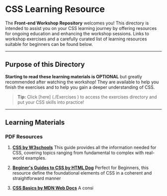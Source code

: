 
# CSS Learning Resource

The **Front-end Workshop Repository** welcomes you! This directory is intended to assist you on your CSS learning journey by offering resources for ongoing education and enhancing the workshop sessions. Links to workshop exercises and a carefully curated list of learning resources suitable for beginners can be found below. 

___

## Purpose of this Directory
**Starting to read these learning materials is OPTIONAL** but greatly recommended after watching the workshop! They are available to help you finish the exercises and to help you gain a deeper understanding of CSS.

> **Tip:** Click [here] (./Exercises ) to access the exercises directory and put your CSS skills into practice!

___

## Learning Materials

### PDF Resources

1. **[CSS by W3schools](https://www.w3schools.com/css/)**
   This guide provides all the information needed for CSS, covering topics ranging from fundamental to complex with real-world examples.
   
2. **[Beginer's Guides to CSS by HTML Dog](https://www.htmldog.com/guides/css/beginner/)**
Perfect for Beginners, this resource define the foundational elements of CSS in a coherent and straightforward manner

3. **[CSS Basics by MDN Web Docs](https://developer.mozilla.org/en-US/docs/Learn/Getting_started_with_the_web/CSS_basics)**
A consi

